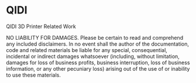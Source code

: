 # QIDI
QIDI 3D Printer Related Work

NO LIABILITY FOR DAMAGES. Please be certain to read and comprehend any included disclaimers. In no event shall the author of the documentation, code and related materials be liable for any special, consequential, incidental or indirect damages whatsoever (including, without limitation, damages for loss of business profits, business interruption, loss of business information, or any other pecuniary loss) arising out of the use of or inability to use these materials.



